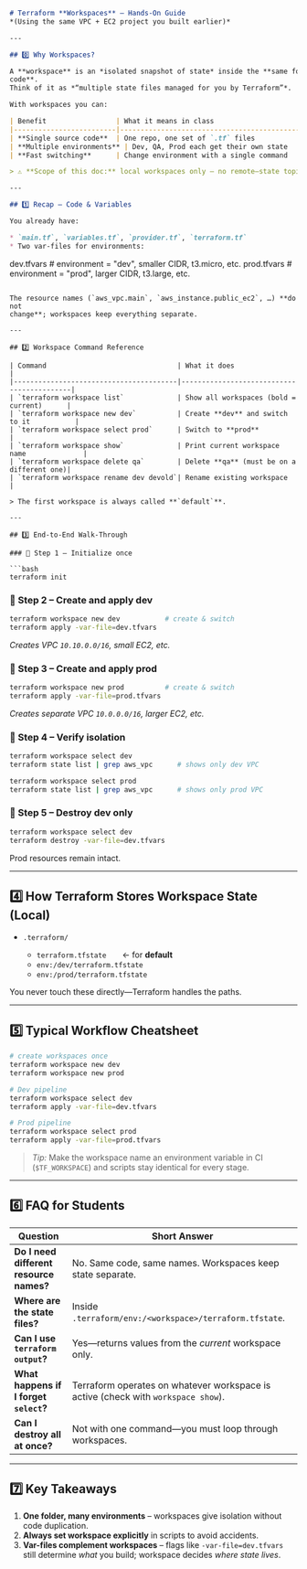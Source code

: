 ```markdown
# Terraform **Workspaces** – Hands-On Guide  
*(Using the same VPC + EC2 project you built earlier)*

---

## 0️⃣ Why Workspaces?

A **workspace** is an *isolated snapshot of state* inside the **same folder of
code**.  
Think of it as *“multiple state files managed for you by Terraform”*.

With workspaces you can:

| Benefit                 | What it means in class                           |
|-------------------------|--------------------------------------------------|
| **Single source code**  | One repo, one set of `.tf` files                 |
| **Multiple environments** | Dev, QA, Prod each get their own state          |
| **Fast switching**      | Change environment with a single command         |

> ⚠️ **Scope of this doc:** local workspaces only – no remote–state topics.

---

## 1️⃣ Recap – Code & Variables

You already have:

* `main.tf`, `variables.tf`, `provider.tf`, `terraform.tf`  
* Two var-files for environments:

```

dev.tfvars   # environment = "dev",  smaller CIDR, t3.micro, etc.
prod.tfvars  # environment = "prod", larger CIDR, t3.large, etc.

````

The resource names (`aws_vpc.main`, `aws_instance.public_ec2`, …) **do not
change**; workspaces keep everything separate.

---

## 2️⃣ Workspace Command Reference

| Command                                | What it does                              |
|----------------------------------------|-------------------------------------------|
| `terraform workspace list`             | Show all workspaces (bold = current)      |
| `terraform workspace new dev`          | Create **dev** and switch to it           |
| `terraform workspace select prod`      | Switch to **prod**                        |
| `terraform workspace show`             | Print current workspace name              |
| `terraform workspace delete qa`        | Delete **qa** (must be on a different one)|
| `terraform workspace rename dev devold`| Rename existing workspace                 |

> The first workspace is always called **`default`**.

---

## 3️⃣ End-to-End Walk-Through

### 🔹 Step 1 – Initialize once

```bash
terraform init
````

### 🔹 Step 2 – Create and apply **dev**

```bash
terraform workspace new dev           # create & switch
terraform apply -var-file=dev.tfvars
```

*Creates VPC `10.10.0.0/16`, small EC2, etc.*

### 🔹 Step 3 – Create and apply **prod**

```bash
terraform workspace new prod          # create & switch
terraform apply -var-file=prod.tfvars
```

*Creates separate VPC `10.0.0.0/16`, larger EC2, etc.*

### 🔹 Step 4 – Verify isolation

```bash
terraform workspace select dev
terraform state list | grep aws_vpc      # shows only dev VPC

terraform workspace select prod
terraform state list | grep aws_vpc      # shows only prod VPC
```

### 🔹 Step 5 – Destroy **dev** only

```bash
terraform workspace select dev
terraform destroy -var-file=dev.tfvars
```

Prod resources remain intact.

---

## 4️⃣ How Terraform Stores Workspace State (Local)

* `.terraform/`

  * `terraform.tfstate`  ← for **default**
  * `env:/dev/terraform.tfstate`
  * `env:/prod/terraform.tfstate`

You never touch these directly—Terraform handles the paths.

---

## 5️⃣ Typical Workflow Cheatsheet

```bash
# create workspaces once
terraform workspace new dev
terraform workspace new prod

# Dev pipeline
terraform workspace select dev
terraform apply -var-file=dev.tfvars

# Prod pipeline
terraform workspace select prod
terraform apply -var-file=prod.tfvars
```

> *Tip:* Make the workspace name an environment variable in CI
> (`$TF_WORKSPACE`) and scripts stay identical for every stage.

---

## 6️⃣ FAQ for Students

| Question                                | Short Answer                                                                      |
| --------------------------------------- | --------------------------------------------------------------------------------- |
| **Do I need different resource names?** | No. Same code, same names. Workspaces keep state separate.                        |
| **Where are the state files?**          | Inside `.terraform/env:/<workspace>/terraform.tfstate`.                           |
| **Can I use `terraform output`?**       | Yes—returns values from the *current* workspace only.                             |
| **What happens if I forget `select`?**  | Terraform operates on whatever workspace is active (check with `workspace show`). |
| **Can I destroy all at once?**          | Not with one command—you must loop through workspaces.                            |

---

## 7️⃣ Key Takeaways

1. **One folder, many environments** – workspaces give isolation without code duplication.
2. **Always set workspace explicitly** in scripts to avoid accidents.
3. **Var-files complement workspaces** – flags like `-var-file=dev.tfvars` still determine *what* you build; workspace decides *where state lives*.

